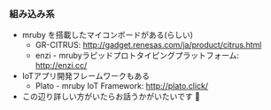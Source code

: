 ### 組み込み系

* mruby を搭載したマイコンボードがある(らしい)
  * GR\-CITRUS: http://gadget.renesas.com/ja/product/citrus.html
  * enzi \- mrubyラピッドプロトタイピングプラットフォーム: http://enzi.cc/
* IoTアプリ開発フレームワークもある
  * Plato \- mruby IoT Framework: http://plato.click/
* この辺り詳しい方がいたらお話うかがいたいです :pray:
